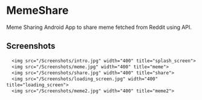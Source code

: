 # MemeShare
Meme Sharing Android App to share meme fetched from Reddit using API. 
## Screenshots

<div class="row">
      
      <img src="/Screenshots/intro.jpg" width="400" title="splash_screen">
      <img src="/Screenshots/meme.jpg" width="400" title="meme">
      <img src="/Screenshots/share.jpg" width="400" title="share">     
      <img src="/Screenshots/loading_screen.jpg" width="400" title="loading_screen">
      <img src="/Screenshots/meme2.jpg" width="400" title="meme2">
      
</div>
